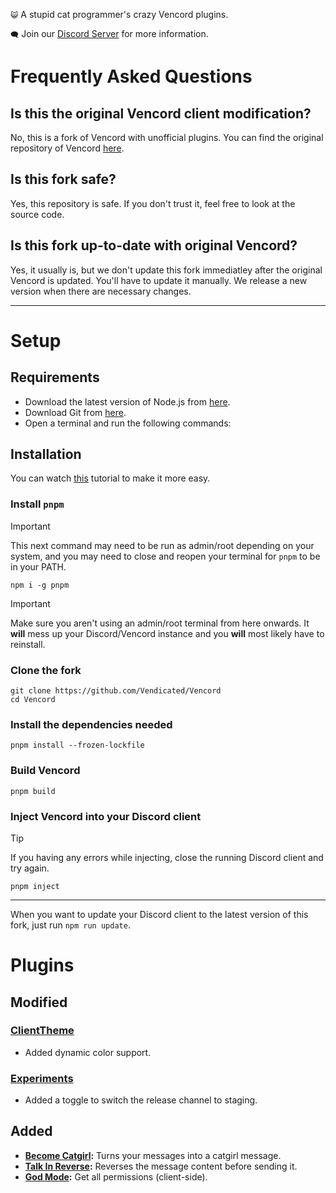 `😺` A stupid cat programmer's crazy Vencord plugins.

`🗨️` Join our [Discord Server](https://discord.gg/PxDj9XeHkB) for more information.

# Frequently Asked Questions

## Is this the original Vencord client modification?
No, this is a fork of Vencord with unofficial plugins. You can find the original repository of Vencord [here](https://github.com/Vendicated/Vencord).


## Is this fork safe?
Yes, this repository is safe. If you don't trust it, feel free to look at the source code.


## Is this fork up-to-date with original Vencord?
Yes, it usually is, but we don't update this fork immediatley after the original Vencord is updated. You'll have to update it manually. We release a new version when there are necessary changes.

---

# Setup

## Requirements
 - Download the latest version of Node.js from [here](https://nodejs.org/en/download/current).
- Download Git from [here](https://git-scm.com/download).
- Open a terminal and run the following commands:

## Installation
You can watch [this](https://drive.google.com/file/d/1zlWv4t14ORqy7QuF_Sup7DLkf7pAgS90/view?usp=sharing) tutorial to make it more easy.


### Install `pnpm`

> [!IMPORTANT]
> This next command may need to be run as admin/root depending on your system, and you may need to close and reopen your terminal for `pnpm` to be in your PATH.


```shell
npm i -g pnpm
```


> [!IMPORTANT]
> Make sure you aren't using an admin/root terminal from here onwards. It **will** mess up your Discord/Vencord instance and you **will** most likely have to reinstall.

### Clone the fork

```shell
git clone https://github.com/Vendicated/Vencord
cd Vencord
```

### Install the dependencies needed

```shell
pnpm install --frozen-lockfile
```

### Build Vencord

```shell
pnpm build
```

### Inject Vencord into your Discord client

> [!TIP]
> If you having any errors while injecting, close the running Discord client and try again.

```shell
pnpm inject
```

---

When you want to update your Discord client to the latest version of this fork, just run `npm run update`.

# Plugins

## Modified

### [ClientTheme](<https://github.com/Tolga1452/Vencord/tree/main/src/plugins/clientTheme>)

- Added dynamic color support.

### [Experiments](<https://github.com/Tolga1452/Vencord/tree/main/src/plugins/experiments>)

- Added a toggle to switch the release channel to staging.

## Added

- **[Become Catgirl](<https://github.com/Tolga1452/Vencord/tree/main/src/plugins/becomeCatgirl>):** Turns your messages into a catgirl message.
- **[Talk In Reverse](https://github.com/Tolga1452/Vencord/tree/main/src/plugins/talkInReverse):** Reverses the message content before sending it.
- **[God Mode](https://github.com/Tolga1452/Vencord/tree/main/src/plugins/godMode):** Get all permissions (client-side).
